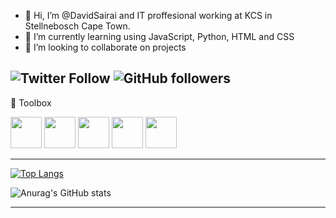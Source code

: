 - 👋 Hi, I’m @DavidSairai and IT proffesional working at KCS in Stellnebosch Cape Town. 
- 🌱 I’m currently learning using JavaScript, Python, HTML and CSS
- 👯 I’m looking to collaborate on projects

<!---
DavidSairai/DavidSairai is a ✨ special ✨ repository because its `README.md` (this file) appears on your GitHub profile.
You can click the Preview link to take a look at your changes.
--->

 ![Twitter Follow](https://img.shields.io/twitter/follow/davidsairai?style=social) ![GitHub followers](https://img.shields.io/github/followers/davidsairai?style=social)
 ---

🧰 Toolbox

<img src="https://cdn.worldvectorlogo.com/logos/visual-studio-code.svg"  width="50" height="50"/>   <img src="https://cdn.worldvectorlogo.com/logos/logo-javascript.svg"  width="50" height="50"/>   <img src="https://cdn.worldvectorlogo.com/logos/html5-2.svg"  width="50" height="50"/>   <img src="https://cdn.worldvectorlogo.com/logos/python-5.svg" width="50" height="50"/>   <img src="https://cdn.worldvectorlogo.com/logos/wakatime.svg" width="50" height="50"/> 

---


[![Top Langs](https://github-readme-stats.vercel.app/api/top-langs/?username=davidsairai&layout=compact)](https://github.com/anuraghazra/github-readme-stats)


![Anurag's GitHub stats](https://github-readme-stats.vercel.app/api?username=davidsairai&show_icons=true&theme=dracula)



****
